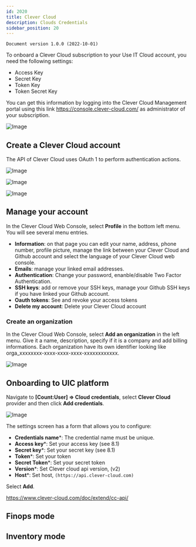 ```yaml
---
id: 2020
title: Clever Cloud
description: Clouds Credentials
sidebar_position: 20
---
```


```
Document version 1.0.0 (2022-10-01)
```


To onboard a Clever Cloud subscription to your Use IT Cloud account, you need the following settings: 
* Access Key
* Secret Key
* Token Key
* Token Secret Key

You can get this information by logging into the Clever Cloud Management portal using this link  https://console.clever-cloud.com/  as administrator of your subscription. 

![Image](/img_UIC_Provider_Cred_Settings/cleverimage010.png#bordered)

## Create a Clever Cloud account
The API of Clever Cloud uses OAuth 1 to perform authentication actions. 

![Image](/img_UIC_Provider_Cred_Settings/cleverimage011.png#bordered)

![Image](/img_UIC_Provider_Cred_Settings/cleverimage012.png#bordered)

![Image](/img_UIC_Provider_Cred_Settings/cleverimage013.png#bordered)


## Manage your account
In the Clever Cloud Web Console, select **Profile** in the bottom left menu.
You will see several menu entries.
- **Information**: on that page you can edit your name, address, phone number, profile picture, manage the link between your Clever Cloud and Github account and select the language of your Clever Cloud web console.
- **Emails**: manage your linked email addresses.
- **Authentication**: Change your password, enanble/disable Two Factor Authentication.
- **SSH keys**: add or remove your SSH keys, manage your Github SSH keys if you have linked your Github account.
- **Oauth tokens**: See and revoke your access tokens
- **Delete my account**: Delete your Clever Cloud account

### Create an organization
In the Clever Cloud Web Console, select **Add an organization** in the left menu.
Give it a name, description, specify if it is a company and add billing informations.
Each organization have its own identifier looking like orga_xxxxxxxx-xxxx-xxxx-xxxx-xxxxxxxxxxxx.

![Image](/img_UIC_Provider_Cred_Settings/cleverimage014.png#bordered)

## Onboarding to UIC platform
Navigate to **[Count:User] => Cloud credentials**, select **Clever Cloud** provider and then click **Add credentials**.

![Image](/img_UIC_Provider_Cred_Settings/cleverimage015.png#bordered)

The settings screen has a form that allows you to configure:

- **Credentials name***: The credential name must be unique.
- **Access key***: Set your access key (see 8.1)
- **Secret key***: Set your secret key (see 8.1)
- **Token***: Set your token 
- **Secret Token***: Set your secret token 
- **Version***: Set Clever cloud api version, (v2)
- **Host***: Set host, ```(https://api.clever-cloud.com)```

Select **Add**.

https://www.clever-cloud.com/doc/extend/cc-api/



## Finops mode



## Inventory mode





